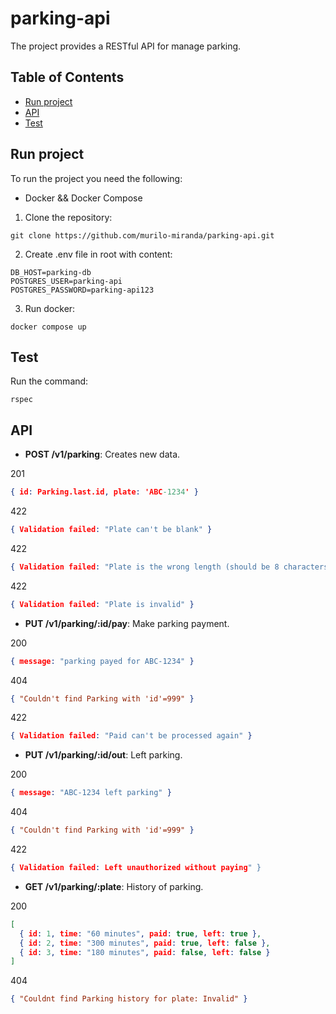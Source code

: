 # parking-api

The project provides a RESTful API for manage parking.

## Table of Contents

- [Run project](#run_project)
- [API](#api)
- [Test](#test)


## Run project
To run the project you need the following:

- Docker && Docker Compose

1. Clone the repository:

```
git clone https://github.com/murilo-miranda/parking-api.git
```

2. Create .env file in root with content:

```
DB_HOST=parking-db
POSTGRES_USER=parking-api
POSTGRES_PASSWORD=parking-api123
```

3. Run docker:

```
docker compose up
```

## Test

Run the command:

```
rspec
```

## API

* **POST /v1/parking**: Creates new data.

201
```json
{ id: Parking.last.id, plate: 'ABC-1234' }
```

422
```json
{ Validation failed: "Plate can't be blank" }
```

422
```json
{ Validation failed: "Plate is the wrong length (should be 8 characters)" }
```

422
```json
{ Validation failed: "Plate is invalid" }
```

* **PUT /v1/parking/:id/pay**: Make parking payment.

200
```json
{ message: "parking payed for ABC-1234" }
```

404
```json
{ "Couldn't find Parking with 'id'=999" }
```

422
```json
{ Validation failed: "Paid can't be processed again" }
```

* **PUT /v1/parking/:id/out**: Left parking.

200
```json
{ message: "ABC-1234 left parking" }
```

404
```json
{ "Couldn't find Parking with 'id'=999" }
```

422
```json
{ Validation failed: Left unauthorized without paying" }
```

* **GET /v1/parking/:plate**: History of parking.

200
```json
[
  { id: 1, time: "60 minutes", paid: true, left: true },
  { id: 2, time: "300 minutes", paid: true, left: false },
  { id: 3, time: "180 minutes", paid: false, left: false }
]
```

404
```json
{ "Couldnt find Parking history for plate: Invalid" }
```
